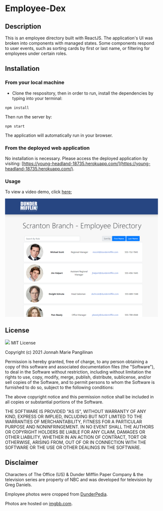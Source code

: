 # Employee-Dex

## Description
This is an employee directory built with ReactJS. The application's UI was broken into components with managed states. Some components respond to user events, such as sorting cards by first or last name, or filtering for employees under certain roles.

## Installation
### From your local machine
- Clone the respository, then in order to run, install the dependencies by typing into your terminal:
```
npm install
```
Then run the server by:
```
npm start
```
The application will automatically run in your browser.

### From the deployed web application
No installation is necessary. Please access the deployed application by visiting: [https://young-headland-18735.herokuapp.com/](https://young-headland-18735.herokuapp.com/).

### Usage

To view a video demo, click [here](https://drive.google.com/file/d/1zmrCs7HSHEIJYX3bO5f1Feg4BVVis_-W/view);

![Screenshot of application](/public/screenshot.png)

## License
![](https://img.shields.io/badge/MIT-green.svg) MIT License

Copyright (c) 2021 Jonnah Marie Pangilinan

Permission is hereby granted, free of charge, to any person obtaining a copy
of this software and associated documentation files (the "Software"), to deal
in the Software without restriction, including without limitation the rights
to use, copy, modify, merge, publish, distribute, sublicense, and/or sell
copies of the Software, and to permit persons to whom the Software is
furnished to do so, subject to the following conditions:

The above copyright notice and this permission notice shall be included in all
copies or substantial portions of the Software.

THE SOFTWARE IS PROVIDED "AS IS", WITHOUT WARRANTY OF ANY KIND, EXPRESS OR
IMPLIED, INCLUDING BUT NOT LIMITED TO THE WARRANTIES OF MERCHANTABILITY,
FITNESS FOR A PARTICULAR PURPOSE AND NONINFRINGEMENT. IN NO EVENT SHALL THE
AUTHORS OR COPYRIGHT HOLDERS BE LIABLE FOR ANY CLAIM, DAMAGES OR OTHER
LIABILITY, WHETHER IN AN ACTION OF CONTRACT, TORT OR OTHERWISE, ARISING FROM,
OUT OF OR IN CONNECTION WITH THE SOFTWARE OR THE USE OR OTHER DEALINGS IN THE
SOFTWARE.

## Disclaimer
Characters of The Office (US) & Dunder Mifflin Paper Company & the television series are property of NBC and was developed for television by Greg Daniels.

Employee photos were cropped from [DunderPedia](https://theoffice.fandom.com/).

Photos are hosted on [imgbb.com](https://imgbb.com/).